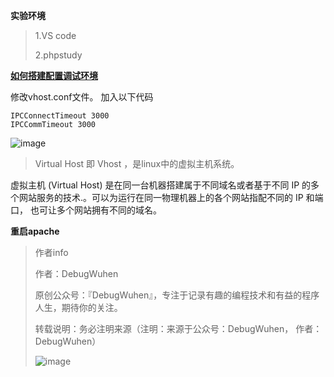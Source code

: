 **实验环境**

>1.VS code
>
>2.phpstudy
>

**[如何搭建配置调试环境](https://blog.csdn.net/qq_43938052/article/details/105781238)**

修改vhost.conf文件。
加入以下代码

```
IPCConnectTimeout 3000
IPCCommTimeout 3000
```

![image](https://user-images.githubusercontent.com/48900845/112752274-c12aab00-9004-11eb-9486-cc2a36195279.png)

>Virtual Host 即 Vhost ，是linux中的虚拟主机系统。
>
虚拟主机 (Virtual Host) 是在同一台机器搭建属于不同域名或者基于不同 IP 的多个网站服务的技术.。可以为运行在同一物理机器上的各个网站指配不同的 IP 和端口， 也可让多个网站拥有不同的域名。

**重启apache**


>作者info
>
>作者：DebugWuhen
>
>原创公众号：『DebugWuhen』，专注于记录有趣的编程技术和有益的程序人生，期待你的关注。
>
>转载说明：务必注明来源（注明：来源于公众号：DebugWuhen， 作者：DebugWuhen）
>
>![image](https://user-images.githubusercontent.com/48900845/112752163-3b0e6480-9004-11eb-899d-66ddef749c2b.png)

